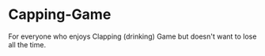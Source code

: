 # Capping-Game
For everyone who enjoys Clapping (drinking) Game but doesn't want to lose all the time.
